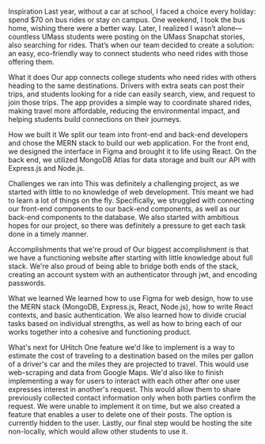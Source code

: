 Inspiration
Last year, without a car at school, I faced a choice every holiday: spend $70 on bus rides or stay on campus. One weekend, I took the bus home, wishing there were a better way. Later, I realized I wasn’t alone—countless UMass students were posting on the UMass Snapchat stories, also searching for rides. That’s when our team decided to create a solution: an easy, eco-friendly way to connect students who need rides with those offering them.

What it does
Our app connects college students who need rides with others heading to the same destinations. Drivers with extra seats can post their trips, and students looking for a ride can easily search, view, and request to join those trips. The app provides a simple way to coordinate shared rides, making travel more affordable, reducing the environmental impact, and helping students build connections on their journeys.

How we built it
We split our team into front-end and back-end developers and chose the MERN stack to build our web application. For the front end, we designed the interface in Figma and brought it to life using React. On the back end, we utilized MongoDB Atlas for data storage and built our API with Express.js and Node.js.

Challenges we ran into
This was definitely a challenging project, as we started with little to no knowledge of web development. This meant we had to learn a lot of things on the fly. Specifically, we struggled with connecting our front-end components to our back-end components, as well as our back-end components to the database. We also started with ambitious hopes for our project, so there was definitely a pressure to get each task done in a timely manner.

Accomplishments that we're proud of
Our biggest accomplishment is that we have a functioning website after starting with little knowledge about full stack. We're also proud of being able to bridge both ends of the stack, creating an account system with an authenticator through jwt, and encoding passwords.

What we learned
We learned how to use Figma for web design, how to use the MERN stack (MongoDB, Express.js, React, Node.js), how to write React contexts, and basic authentication. We also learned how to divide crucial tasks based on individual strengths, as well as how to bring each of our works together into a cohesive and functioning product.

What's next for UHitch
One feature we'd like to implement is a way to estimate the cost of traveling to a destination based on the miles per gallon of a driver's car and the miles they are projected to travel. This would use web-scraping and data from Google Maps. We'd also like to finish implementing a way for users to interact with each other after one user expresses interest in another's request. This would allow them to share previously collected contact information only when both parties confirm the request. We were unable to implement it on time, but we also created a feature that enables a user to delete one of their posts. The option is currently hidden to the user. Lastly, our final step would be hosting the site non-locally, which would allow other students to use it.
